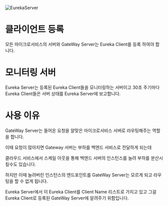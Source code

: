 ![EurekaServer](https://github.com/user-attachments/assets/ac75783c-e525-49e7-8806-b214b2139f32)

# 클라이언트 등록
모든 마이크로서비스의 서버와 GateWay Server는 Eureka Client를 등록 하여야 합니다.


# 모니터링 서버
Eureka Server는 등록된 Eureka Client들을 모니터링하는 서버이고 
30초 주기마다 Eureka Client들은 서버 상태를 Eureka Server에 보고합니다.

# 사용 이유

GateWay Server는 들어온 요청을 알맞은 마이크로서비스 서버로 라우팅해주는 역할을 합니다.

이때 요청이 많아지면 Gateway 서버는 부하를 백엔드 서비스로 전달하게 되는데

클라우드 서비스에서 스케일 아웃을 통해 백엔드 서버의 인스턴스를 늘려 부하를 분산시킬수도 있습니다.

하지만 이때 늘려버린 인스턴스의 엔드포인트를 GateWay Server는 모르게 되고 라우팅을 할 수 없게 됩니다.

Eureka Server에서 이 Eureka Client를 Client Name 리스트로 가지고 있고 그걸 Eureka Client로 등록된 GateWay Server에 알려주기 위함입니다.
